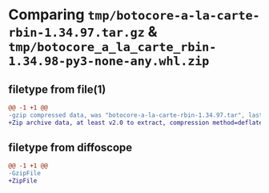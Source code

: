 # Comparing `tmp/botocore-a-la-carte-rbin-1.34.97.tar.gz` & `tmp/botocore_a_la_carte_rbin-1.34.98-py3-none-any.whl.zip`

## filetype from file(1)

```diff
@@ -1 +1 @@
-gzip compressed data, was "botocore-a-la-carte-rbin-1.34.97.tar", last modified: Fri May  3 01:04:53 2024, max compression
+Zip archive data, at least v2.0 to extract, compression method=deflate
```

## filetype from diffoscope

```diff
@@ -1 +1 @@
-GzipFile
+ZipFile
```

